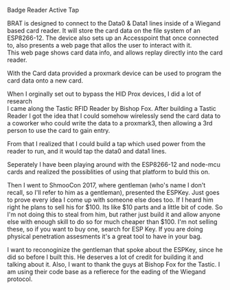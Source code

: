 Badge Reader Active  Tap

BRAT is designed to connect to the Data0 & Data1 lines inside of a Wiegand
based card reader.  It will store the card data on the file system of an ESP8266-12.  The device also sets up
an Accesspoint that once connected to, also presents a web page that allos the user to interact with it.  
This web page shows card data info, and allows replay directly into the card reader.  

With the Card data provided a proxmark device can be used to program the card data onto a new card.

When I orginally set out to bypass the HID Prox devices, I did a lot of research        
I came along the Tastic RFID Reader by Bishop Fox.  After building a Tastic Reader 
I got the idea that I could somehow wirelessly send the card data to a coworker who
could write the data to a proxmark3, then allowing a 3rd person to use the card to 
gain entry.

From that I realized that I could build a tap which used power from the reader to run,
and it would tap the data0 and data1 lines.  

Seperately I have been playing around with the ESP8266-12 and node-mcu cards and realized
the possiblities of using that platform to buld this on.

Then I went to ShmooCon 2017, where gentleman (who's name I don't recall, so I'll refer 
to him as a gentleman), presented the ESPKey.  Just goes to prove every idea I come up with
someone else does too.  If I heard him right he plans to sell his for $100.  Its like $10 parts
and a little bit of code.  So I'm not doing this to steal from him, but rather just build it and
allow anyone else with enough skill to do so for much cheaper than $100.  I'm not selling these,
so if you want to buy one, search for ESP Key.  If you are doing physical penetration assesments 
it's a great tool to have in your bag.

I want to reconoginize the gentleman that spoke about the ESPKey, since he did so before I built this.
He deserves a lot of credit for building it and talking about it.  Also, I want to thank the guys at
Bishop Fox for the Tastic.  I am using their code base as a refierece for the eading of the Wiegand protocol.


